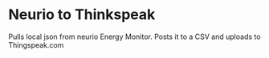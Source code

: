 # Neurio to Thinkspeak
Pulls local json from neurio Energy Monitor. Posts it to a CSV and uploads to Thingspeak.com
